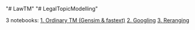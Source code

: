 "# LawTM" 
"# LegalTopicModelling" 

3 notebooks:
 [1. Ordinary TM (Gensim & fastext)](https://github.com/Athugodage/LegalTopicModelling/blob/main/TM_metric.ipynb)
 [2. Googling](https://github.com/Athugodage/LegalTopicModelling/blob/main/proper_googling.ipynb)
 [3. Reranging](https://github.com/Athugodage/LegalTopicModelling/blob/main/graph.ipynb)
